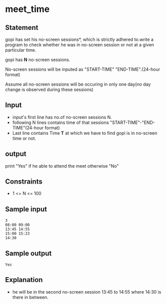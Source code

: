 # meet_time
## Statement
gopi has set his no-screen sessions*, which is strictly adhered to.write a program to check whether he was in no-screen session or not at a given particular time.

gopi has **N** no-screen sessions.

No-screen sessions will be inputed as "START-TIME" "END-TIME".(24-hour format)

Assume all no-screen sessions will be occuring in only one day(no day change is observed during these sessions)
## Input
* input's first line has no.of no-screen sessions N.
* following N lines contains time of that sessions "START-TIME"-"END-TIME"(24-hour format)
* Last line contains Time **T** at which we have to find gopi is in no-screen time or not.
## output
print "Yes" if he able to attend the meet otherwise "No"
## Constraints 
* 1 <= N <= 100
## Sample input 
```
3
08:00 09:00
13:45 14:55
15:00 15:23
14:30
```
## Sample output
```
Yes
```
## Explanation
* he will be in the second no-screen session 13:45 to 14:55 where 14:30 is there in between.

